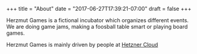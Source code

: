 +++
title = "About"
date = "2017-06-27T17:39:21-07:00"
draft = false
+++

Herzmut Games is a fictional incubator which organizes different events.
We are doing game jams, making a foosball table smart or playing board games.

Herzmut Games is mainly driven by people at [Hetzner Cloud](https://hetzner-cloud.de/)